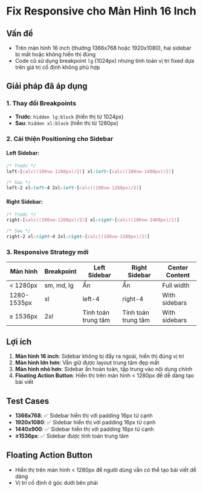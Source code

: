 # Fix Responsive cho Màn Hình 16 Inch

## Vấn đề
- Trên màn hình 16 inch (thường 1366x768 hoặc 1920x1080), hai sidebar bị mất hoặc không hiển thị đúng
- Code cũ sử dụng breakpoint `lg` (1024px) nhưng tính toán vị trí fixed dựa trên giá trị cố định không phù hợp

## Giải pháp đã áp dụng

### 1. Thay đổi Breakpoints
- **Trước**: `hidden lg:block` (hiển thị từ 1024px)
- **Sau**: `hidden xl:block` (hiển thị từ 1280px)

### 2. Cải thiện Positioning cho Sidebar

#### Left Sidebar:
```css
/* Trước */
left-[calc((100vw-1280px)/2)] xl:left-[calc((100vw-1408px)/2)]

/* Sau */
left-2 xl:left-4 2xl:left-[calc((100vw-1280px)/2)]
```

#### Right Sidebar:
```css
/* Trước */
right-[calc((100vw-1280px)/2)] xl:right-[calc((100vw-1408px)/2)]

/* Sau */
right-2 xl:right-4 2xl:right-[calc((100vw-1280px)/2)]
```

### 3. Responsive Strategy mới

| Màn hình | Breakpoint | Left Sidebar | Right Sidebar | Center Content |
|----------|------------|--------------|---------------|----------------|
| < 1280px | sm, md, lg | Ẩn | Ẩn | Full width |
| 1280-1535px | xl | left-4 | right-4 | With sidebars |
| ≥ 1536px | 2xl | Tính toán trung tâm | Tính toán trung tâm | With sidebars |

## Lợi ích

1. **Màn hình 16 inch**: Sidebar không bị đẩy ra ngoài, hiển thị đúng vị trí
2. **Màn hình lớn hơn**: Vẫn giữ được layout trung tâm đẹp mắt
3. **Màn hình nhỏ hơn**: Sidebar ẩn hoàn toàn, tập trung vào nội dung chính
4. **Floating Action Button**: Hiển thị trên màn hình < 1280px để dễ dàng tạo bài viết

## Test Cases
- **1366x768**: ✅ Sidebar hiển thị với padding 16px từ cạnh
- **1920x1080**: ✅ Sidebar hiển thị với padding 16px từ cạnh  
- **1440x900**: ✅ Sidebar hiển thị với padding 16px từ cạnh
- **≥1536px**: ✅ Sidebar được tính toán trung tâm

## Floating Action Button
- Hiển thị trên màn hình < 1280px để người dùng vẫn có thể tạo bài viết dễ dàng
- Vị trí cố định ở góc dưới bên phải

